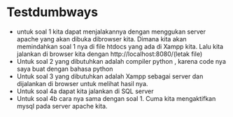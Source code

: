 # Testdumbways

- untuk soal 1 kita dapat menjalakannya dengan menggukan server apache yang akan dibuka dibrowser kita. Dimana kita akan memindahkan soal 1 nya di file htdocs yang ada di Xampp kita. Lalu kita jalankan di browser kita dengan http://localhost:8080/(letak file)
- Untuk soal 2 yang dibutuhkan adalah compiler python , karena code nya saya buat dengan bahasa python
- Untuk soal 3 yang dibutuhkan adalah Xampp sebagai server dan dijalankan di browser untuk melihat hasil nya.
- Untuk soal 4a dapat kita jalankan di SQL server 
- Untuk soal 4b cara nya sama dengan soal 1. Cuma kita mengaktifkan mysql pada server apache kita. 
